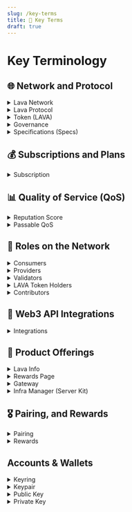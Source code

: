 ```yaml
---
slug: /key-terms
title: 📝 Key Terms
draft: true
---
```


# Key Terminology 

## 🌐 Network and Protocol

<details>
  <summary> Lava Network </summary> 

  Lava Network is a modular data access layer for blockchains, designed to provide fast, reliable, and cost-efficient data services.

</details>

<details>
  <summary> Lava Protocol </summary> 

  The practical implementation of Lava's features in code, both on and off-chain.
</details>

<details>
  <summary> Token (LAVA) </summary> 

  LAVA is the native digital asset of the Lava Network, central to its economic model. It serves multiple purposes within the network, including as a means to pay for gas fees required for transactions, a governance token allowing holders to participate in network decisions, and as rewards distributed to validators, providers, and contributors. 
</details>

<details>
  <summary> Governance </summary> 

  The decentralized decision-making process in Lava Network, where token holders have control over key aspects.
</details>

<details>
  <summary> Specifications (Specs) </summary>

  Modular blueprints for Lava's multichain and multi-API support, defining chain and method requirements, costs, and verifications. Specs are the minimum module necessary for Lava API support.
</details>

## 💰 Subscriptions and Plans

<details>
  <summary> Subscription </summary> 

  Commitments made by consumers to access Lava Network's services, which include pricing, resource allocation, and usage rules. Cosumers can buy 
  subscriptions by reaching out to the Lava team.
</details>


## 📊 Quality of Service (QoS)

<details>
<summary> Reputation Score </summary> 

  A performance score designed to ensure a high Quality of Service (QoS) for consumers, enabling monitoring and customization of provider performance.
</details>

<details>
  <summary> Passable QoS </summary> 

  A simplified binary metric indicating whether a relay meets a minimum usability standard, influencing payouts and penalties.
</details>

## 👥 Roles on the Network

<details>
  <summary>Consumers</summary> 

  AI agetnts, wallets, explorers, dApps, enterprises or individuals who need API access to various blokchchains. Consumers can purchase subscription plans to access blockchain data at specific rates, offered through the Lava protocol.
</details>

<details>
  <summary> Providers </summary> 

  Entities that stake tokens to offer services to consumers, playing a critical role in maintaining data integrity.
</details>

<details>
  <summary> Validators </summary> 

  Network participants who stake tokens to secure the network, create blocks, execute transactions, and vote on important matters.
</details>

<details>
  <summary> LAVA Token Holders </summary> 

  Individuals who hold LAVA tokens, with the option to delegate tokens, participate in governance, and potentially earn rewards.
</details>

<details>
  <summary> Contributors </summary> 

  Members of the network who create and maintain RPC and API specifications and software, while also participating in the community through bounties and contributions.
</details>

## 🔌 Web3 API Integrations

<details>
  <summary> Integrations </summary> 

  Compatibility with well-known libraries like CosmJS, Web3JS, EthersJS, and viem, making it easier for developers to interact with the Lava Network.
</details>

## 🏅 Product Offerings

<details>
  <summary> Lava Info </summary> 

  A [web application](https://info.lavanet.xyz/?utm_source=homepage&utm_medium=navbar&utm_campaign=website+to+info) providing insights into the Lava protocol, including data on relays, Compute Unit (CU) usage, provider statistics, and more.
</details>

<details>
  <summary> Rewards Page </summary> 

  A [web application](https://rewards.lavanet.xyz/provider_rewards) providing Lava RPC providers and validators insights into the monthly rewards earned from different revenue streams.
</details>



 <details>
  <summary> Gateway </summary> 

  A management system, developed by MagmaDevs team, that empowers consumers to  access endpoints at a higher rate, and manage policies without the need for running nodes or consumers themselves.
</details>

<details>
  <summary> Infra Manager (Server Kit) </summary> 

  An open source smart router that load balances the nodes, optimizing for 100% uptime and maximum speed.
</details>



## 🎖️ Pairing, and Rewards


<details>
  <summary> Pairing </summary> 

  A time-based mechanism ensuring that consumers are connected to the most suitable service providers based on various factors like location, preferences, and more.
</details>

<details>
  <summary> Rewards </summary> 

  In LAVA tokens, these incentivize honest participation in the Lava Network, distributed to validators, providers, and contributors for their contributions and services.
</details>

## Accounts & Wallets 

<details>
<summary> Keyring </summary>

The keyring holds the private/public keypairs used to interact with a node. For instance, a validator key needs to be set up before running the blockchain node, so that blocks can be correctly signed. The private key can be stored in different locations, called "backends", such as a file or the operating system's own key storage. <a href="https://docs.cosmos.network/main/run-node/keyring">(learn more here)</a>
</details>

<details>
<summary>Keypair</summary>

A keypair in the context of the Lava Network consists of two essential components: a public key and a private key. This cryptographic pair is crucial for securing accounts and authorizing transactions within the Lava ecosystem.
</details>

<details>
<summary> Public Key </summary>

A public key is a cryptographic key that is openly shared and used for various purposes, including encrypting data, verifying digital signatures, and establishing secure communication within the Lava Network. It is one half of a key pair, with the other half being the private key. Public keys are essential for securing Lava assets, verifying transactions, and ensuring data integrity.

Example Key: `lava@16g2y9l2zj5yrwcftd6lrwepnhjnl0f2gd70tjg`

</details>

<details>
<summary> Private Key </summary>

In the Lava Network, a private key is a highly confidential and secret cryptographic key that forms a key pair with a corresponding public key. The private key is used for critical tasks such as decrypting data, signing transactions, and providing access to Lava assets and sensitive information. It should be securely stored and never shared publicly, as it grants full control and ownership over cryptographic assets and secure communications.

Example Key: (`64 character hexadecimal string`)
</details>